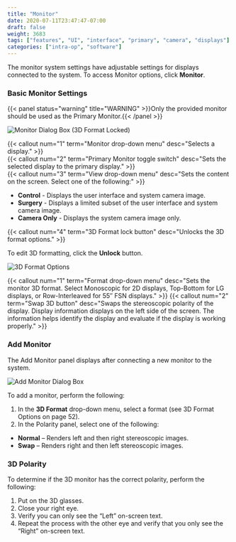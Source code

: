 ```yaml
---
title: "Monitor"
date: 2020-07-11T23:47:47-07:00
draft: false
weight: 3683
tags: ["features", "UI", "interface", "primary", "camera", "displays"]
categories: ["intra-op", "software"]
---
```


The monitor system settings have adjustable settings for displays connected to the system. To access Monitor options, click **Monitor**.

### Basic Monitor Settings

{{< panel status="warning" title="WARNING" >}}Only the provided monitor should be used as the Primary Monitor.{{< /panel >}}


![Monitor Dialog Box (3D Format Locked)](/images/sw_system_settings_monitor_locked.svg)

{{< callout num="1" term="Monitor drop-down menu" desc="Selects a display." >}}  
{{< callout num="2" term="Primary Monitor toggle switch" desc="Sets the selected display to the primary display." >}}  
{{< callout num="3" term="View drop-down menu" desc="Sets the content on the screen. Select one of the following:" >}}  
  * **Control** - Displays the user interface and system camera image.  
  * **Surgery** - Displays a limited subset of the user interface and system camera image.  
  * **Camera Only** - Displays the system camera image only.  


{{< callout num="4" term="3D Format lock button" desc="Unlocks the 3D format options." >}}  

To edit 3D formatting, click the **Unlock** button.

![3D Format Options](/images/sw_system_settings_monitor_unlocked.svg)

{{< callout num="1" term="Format drop-down menu" desc="Sets the monitor 3D format. Select Monoscopic for 2D displays, Top-Bottom for LG displays, or Row-Interleaved for 55″ FSN displays." >}}
{{< callout num="2" term="Swap 3D button" desc="Swaps the stereoscopic polarity of the display. Display information displays on the left side of the screen. The information helps identify the display and evaluate if the display is working properly." >}}

### Add Monitor

The Add Monitor panel displays after connecting a new monitor to the system.

![Add Monitor Dialog Box](/images/sw_system_settings_add_monitor.svg)

To add a monitor, perform the following:

1. In the **3D Format** drop-down menu, select a format (see 3D Format Options on page 52).
2. In the Polarity panel, select one of the following:
  * **Normal** – Renders left and then right stereoscopic images.
  * **Swap** – Renders right and then left stereoscopic images.

### 3D Polarity

To determine if the 3D monitor has the correct polarity, perform the following:

1. Put on the 3D glasses.
2. Close your right eye.
3. Verify you can only see the “Left” on-screen text.
4. Repeat the process with the other eye and verify that you only see the “Right” on-screen text.
